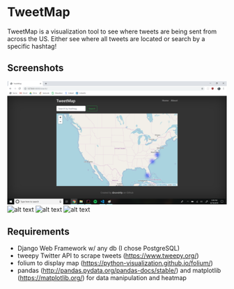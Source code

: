 # TweetMap
TweetMap is a visualization tool to see where tweets are being sent from across the US. Either see where all tweets are located or search by a specific hashtag! 

## Screenshots
![alt text](https://github.com/sondr0p/TweetDjango/blob/master/screenshots/beach.png)
![alt text](https://github.com/sondr0p/TwitterHeatmap/blob/master/screenshots/cali.png)
![alt text](https://github.com/sondr0p/TwitterHeatmap/blob/master/screenshots/home.png)
![alt text](https://github.com/sondr0p/TwitterHeatmap/blob/master/screenshots/houston.png)

## Requirements
- Django Web Framework w/ any db (I chose PostgreSQL)
- tweepy Twitter API to scrape tweets (https://www.tweepy.org/)
- folium to display map (https://python-visualization.github.io/folium/)
- pandas (http://pandas.pydata.org/pandas-docs/stable/) and matplotlib (https://matplotlib.org/) for data manipulation and heatmap
